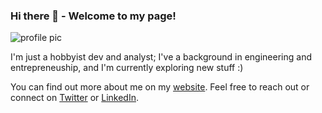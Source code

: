 ### Hi there 👋 - Welcome to my page!

![profile pic](https://i.imgur.com/tAqeXc5.jpg)

I'm just a hobbyist dev and analyst; I've a background in engineering and entrepreneuship, and I'm currently exploring new stuff :)

You can find out more about me on my [website](https://ulrichmabou.github.io). Feel free to reach out or connect on [Twitter](https://twitter.com/ulrich_mabou) or [LinkedIn](https://www.linkedin.com/in/ulrichmabou).

